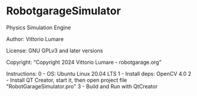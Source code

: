 # RobotgarageSimulator
Physics Simulation Engine

Author: Vittorio Lumare

License: GNU GPLv3 and later versions

Copyright:   “Copyright 2024 Vittorio Lumare - robotgarage.org”

Instructions:
0 - OS: Ubuntu Linux 20.04 LTS
1 - Install deps: OpenCV 4.0
2 - Install QT Creator, start it, then open project file "RobotGarageSimulator.pro"
3 - Build and Run with QtCreator
